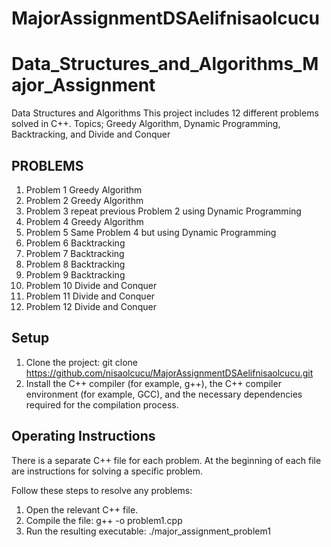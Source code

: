 # MajorAssignmentDSAelifnisaolcucu
# Data_Structures_and_Algorithms_Major_Assignment
Data Structures and Algorithms
This project includes 12 different problems solved in C++.
Topics; Greedy Algorithm, Dynamic Programming, Backtracking, and Divide and Conquer

## PROBLEMS
1. Problem 1 Greedy Algorithm
2. Problem 2 Greedy Algorithm
3. Problem 3 repeat previous Problem 2 using Dynamic Programming
4. Problem 4 Greedy Algorithm
5. Problem 5 Same Problem 4 but using Dynamic Programming
6. Problem 6 Backtracking
7. Problem 7 Backtracking
8. Problem 8 Backtracking
9. Problem 9 Backtracking
10. Problem 10 Divide and Conquer
11. Problem 11 Divide and Conquer
12. Problem 12 Divide and Conquer

## Setup
1. Clone the project: git clone https://github.com/nisaolcucu/MajorAssignmentDSAelifnisaolcucu.git
2. Install the C++ compiler (for example, g++), the C++ compiler environment (for example, GCC), and the necessary dependencies required for the compilation process.

## Operating Instructions
There is a separate C++ file for each problem. At the beginning of each file are instructions for solving a specific problem.

Follow these steps to resolve any problems:
1. Open the relevant C++ file.
2. Compile the file: g++ -o problem1.cpp
3. Run the resulting executable: ./major_assignment_problem1
